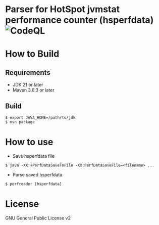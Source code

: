 Parser for HotSpot jvmstat performance counter (hsperfdata)
![CodeQL](../../workflows/CodeQL/badge.svg)
===================

# How to Build

## Requirements

* JDK 21 or later
* Maven 3.6.3 or later

## Build

```
$ export JAVA_HOME=/path/to/jdk
$ mvn package
```

# How to use

* Save hsperfdata file

```
$ java -XX:+PerfDataSaveToFile -XX:PerfDataSaveFile=<filename> ...
```

* Parse saved hsperfdata

```
$ perfreader [hsperfdata]
```

# License

GNU General Public License v2
